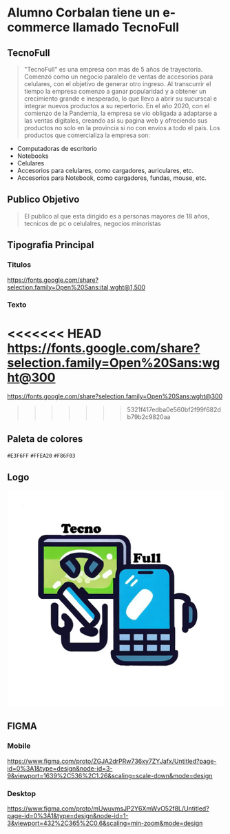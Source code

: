 # **Alumno Corbalan tiene un e-commerce llamado TecnoFull**
## TecnoFull
 >"TecnoFull" es una empresa con mas de 5 años de trayectoria. Comenzó como un negocio paralelo de ventas de accesorios para celulares, con el objetivo de generar otro ingreso. Al transcurrir el tiempo la empresa comenzo a ganar popularidad y a obtener un crecimiento grande e inesperado, lo que llevo a abrir su sucurscal e integrar nuevos productos a su repertorio. En el año 2020, con el comienzo de la Pandemia, la empresa se vio obligada a adaptarse a las ventas digitales, creando asi su pagina web y ofreciendo sus productos no solo en la provincia si no con envios a todo el pais. Los productos que comercializa la empresa son:
 * Computadoras de escritorio
 * Notebooks
 * Celulares
 * Accesorios para celulares, como cargadores, auriculares, etc.
 * Accesorios para Notebook, como cargadores, fundas, mouse, etc.
## Publico Objetivo
>El publico al que esta dirigido es a personas mayores de 18 años, tecnicos de pc o celulalres, negocios minoristas
## Tipografia Principal
 ### Titulos
 https://fonts.google.com/share?selection.family=Open%20Sans:ital,wght@1,500
 ### Texto
<<<<<<< HEAD
https://fonts.google.com/share?selection.family=Open%20Sans:wght@300
=======
 https://fonts.google.com/share?selection.family=Open%20Sans:wght@300
>>>>>>> 5321f417edba0e560bf2f99f682db79b2c9820aa
## Paleta de colores
`#E3F6FF` `#FFEA20` `#F86F03`
## Logo
![Alt text](<Tecno Full.jpg>)
## FIGMA
### Mobile
https://www.figma.com/proto/ZGJA2drPRw736xy7ZYJafx/Untitled?page-id=0%3A1&type=design&node-id=3-9&viewport=1639%2C536%2C1.26&scaling=scale-down&mode=design
### Desktop
https://www.figma.com/proto/mUwuvmsJP2Y6XmWvO52f8L/Untitled?page-id=0%3A1&type=design&node-id=1-3&viewport=432%2C365%2C0.6&scaling=min-zoom&mode=design
